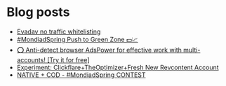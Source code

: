 # Blog posts
<!-- BLOG-POST-LIST:START -->
- [Evadav no traffic whitelisting](https://afflift.com/f/threads/evadav-no-traffic-whitelisting.10583/)
- [#MondiadSpring Push to Green Zone 💵📈](https://afflift.com/f/threads/mondiadspring-push-to-green-zone-%F0%9F%92%B5%F0%9F%93%88.10555/)
- [⭕ Anti-detect browser AdsPower for effective work with multi-accounts! [Try it for free]](https://afflift.com/f/threads/%E2%AD%95-anti-detect-browser-adspower-for-effective-work-with-multi-accounts-try-it-for-free.8805/)
- [Experiment: Clickflare+TheOptimizer+Fresh New Revcontent Account](https://afflift.com/f/threads/experiment-clickflare-theoptimizer-fresh-new-revcontent-account.10545/)
- [NATIVE + COD - #MondiadSpring CONTEST](https://afflift.com/f/threads/native-cod-mondiadspring-contest.10562/)
<!-- BLOG-POST-LIST:END -->
